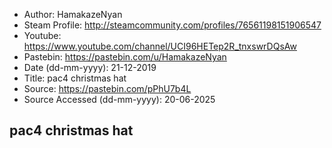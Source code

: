 - Author: HamakazeNyan
- Steam Profile: http://steamcommunity.com/profiles/76561198151906547
- Youtube: https://www.youtube.com/channel/UCI96HETep2R_tnxswrDQsAw
- Pastebin: https://pastebin.com/u/HamakazeNyan
- Date (dd-mm-yyyy): 21-12-2019
- Title: pac4 christmas hat
- Source: https://pastebin.com/pPhU7b4L
- Source Accessed (dd-mm-yyyy): 20-06-2025

## pac4 christmas hat
